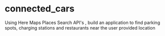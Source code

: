 # connected_cars
Using Here Maps Places Search API's , build an application to find parking spots, charging stations and restaurants near the user provided location 
